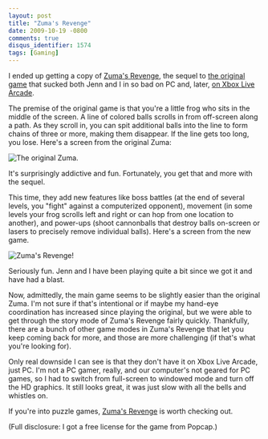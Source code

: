 ```yaml
---
layout: post
title: "Zuma's Revenge"
date: 2009-10-19 -0800
comments: true
disqus_identifier: 1574
tags: [Gaming]
---
```

I ended up getting a copy of [Zuma's
Revenge](http://www.popcap.com/games/zumasrevenge/), the sequel to [the
original game](http://www.popcap.com/games/zuma) that sucked both Jenn
and I in so bad on PC and, later, [on Xbox Live
Arcade](http://marketplace.xbox.com/en-US/games/media/66acd000-77fe-1000-9115-d802584107ef/).

The premise of the original game is that you're a little frog who sits
in the middle of the screen. A line of colored balls scrolls in from
off-screen along a path. As they scroll in, you can spit additional
balls into the line to form chains of three or more, making them
disappear. If the line gets too long, you lose. Here's a screen from the
original Zuma:

![The original
Zuma.](http://images.popcap.com/www/images/product/screens/large/zuma/1033/zuma3.jpg "The original Zuma.")

It's surprisingly addictive and fun. Fortunately, you get that and more
with the sequel.

This time, they add new features like boss battles (at the end of
several levels, you "fight" against a computerized opponent), movement
(in some levels your frog scrolls left and right or can hop from one
location to another), and power-ups (shoot cannonballs that destroy
balls on-screen or lasers to precisely remove individual balls). Here's
a screen from the new game.

![Zuma's
Revenge!](http://images.popcap.com/www/images/product/screens/large/zumasrevenge/1033/zumasrevenge1.jpg "Zuma's Revenge!")

Seriously fun. Jenn and I have been playing quite a bit since we got it
and have had a blast.

Now, admittedly, the main game seems to be slightly easier than the
original Zuma. I'm not sure if that's intentional or if maybe my
hand-eye coordination has increased since playing the original, but we
were able to get through the story mode of Zuma's Revenge fairly
quickly. Thankfully, there are a bunch of other game modes in Zuma's
Revenge that let you keep coming back for more, and those are more
challenging (if that's what you're looking for).

Only real downside I can see is that they don't have it on Xbox Live
Arcade, just PC. I'm not a PC gamer, really, and our computer's not
geared for PC games, so I had to switch from full-screen to windowed
mode and turn off the HD graphics. It still looks great, it was just
slow with all the bells and whistles on.

If you're into puzzle games, [Zuma's
Revenge](http://www.popcap.com/games/zumasrevenge/) is worth checking
out.

(Full disclosure: I got a free license for the game from Popcap.)

